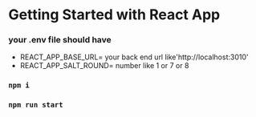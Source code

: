 # Getting Started with React App

### your .env file should have

- REACT_APP_BASE_URL= your back end url like'http://localhost:3010'
- REACT_APP_SALT_ROUND= number like 1 or 7 or 8

### `npm i`

### `npm run start`
